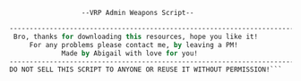                       --VRP Admin Weapons Script--

```DO NOT SELL THIS SCRIPT TO ANYONE OR REUSE IT WITHOUT PERMISSION!
-------------------------------------------------------------------------
 Bro, thanks for downloading this resources, hope you like it! 
     For any problems please contact me, by leaving a PM!      
             Made by Abigail with love for you!                
-------------------------------------------------------------------------
DO NOT SELL THIS SCRIPT TO ANYONE OR REUSE IT WITHOUT PERMISSION!```
